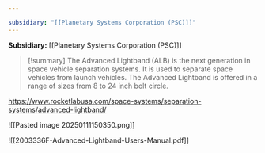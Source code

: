```yaml
---

subsidiary: "[[Planetary Systems Corporation (PSC)]]"
---
```


**Subsidiary:** [[Planetary Systems Corporation (PSC)]]

>[!summary]
>The Advanced Lightband (ALB) is the next generation in space vehicle separation systems. It is used to separate space vehicles from launch vehicles. The Advanced Lightband is offered in a range of sizes from 8 to 24 inch bolt circle.

https://www.rocketlabusa.com/space-systems/separation-systems/advanced-lightband/

![[Pasted image 20250111150350.png]]

![[2003336F-Advanced-Lightband-Users-Manual.pdf]]